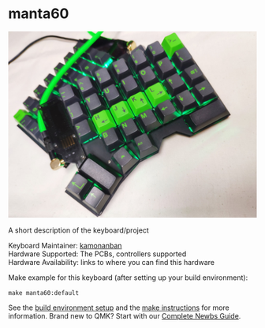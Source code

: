 # manta60

![manta60](https://github.com/KamoNanban/Manta60/raw/master/documents/_image/manta60_1.jpg)

A short description of the keyboard/project

Keyboard Maintainer: [kamonanban](https://github.com/yourusername)  
Hardware Supported: The PCBs, controllers supported  
Hardware Availability: links to where you can find this hardware

Make example for this keyboard (after setting up your build environment):

    make manta60:default

See the [build environment setup](https://docs.qmk.fm/#/getting_started_build_tools) and the [make instructions](https://docs.qmk.fm/#/getting_started_make_guide) for more information. Brand new to QMK? Start with our [Complete Newbs Guide](https://docs.qmk.fm/#/newbs).
